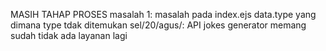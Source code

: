 MASIH TAHAP PROSES
masalah 1: masalah pada index.ejs data.type yang dimana type tdak ditemukan
sel/20/agus/: API jokes generator memang sudah tidak ada layanan lagi
